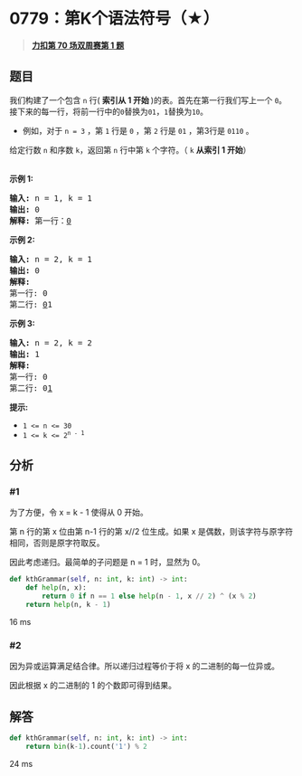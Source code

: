 # 0779：第K个语法符号（★）


> <u>**[力扣第 70 场双周赛第 1 题](https://leetcode.cn/problems/k-th-symbol-in-grammar/)**</u>

## 题目

<p>我们构建了一个包含 <code>n</code> 行( <strong>索引从 1  开始 </strong>)的表。首先在第一行我们写上一个 <code>0</code>。接下来的每一行，将前一行中的<code>0</code>替换为<code>01</code>，<code>1</code>替换为<code>10</code>。</p>

<ul>
<li>例如，对于 <code>n = 3</code> ，第 <code>1</code> 行是 <code>0</code> ，第 <code>2</code> 行是 <code>01</code> ，第3行是 <code>0110</code> 。</li>
</ul>

<p>给定行数 <code>n</code> 和序数 <code>k</code>，返回第 <code>n</code> 行中第 <code>k</code> 个字符。（ <code>k</code> <strong>从索引 1 开始</strong>）</p>

<p><br />
<strong>示例 1:</strong></p>

<pre>
<strong>输入:</strong> n = 1, k = 1
<strong>输出:</strong> 0
<strong>解释: </strong>第一行：<u>0</u>
</pre>

<p><strong>示例 2:</strong></p>

<pre>
<strong>输入:</strong> n = 2, k = 1
<strong>输出:</strong> 0
<strong>解释:</strong>
第一行: 0
第二行: <u>0</u>1
</pre>

<p><strong>示例 3:</strong></p>

<pre>
<strong>输入:</strong> n = 2, k = 2
<strong>输出:</strong> 1
<strong>解释:</strong>
第一行: 0
第二行: 0<u>1</u>
</pre>



<p><strong>提示:</strong></p>

<ul>
<li><code>1 &lt;= n &lt;= 30</code></li>
<li><code>1 &lt;= k &lt;= 2<sup>n - 1</sup></code></li>
</ul>


## 分析

### #1

为了方便，令 x = k - 1 使得从 0 开始。

第 n 行的第 x 位由第 n-1 行的第 x//2 位生成。如果 x 是偶数，则该字符与原字符相同，否则是原字符取反。

因此考虑递归。最简单的子问题是 n = 1 时，显然为 0。

```python
def kthGrammar(self, n: int, k: int) -> int:
    def help(n, x): 
        return 0 if n == 1 else help(n - 1, x // 2) ^ (x % 2)
    return help(n, k - 1)
```

16 ms

### #2

因为异或运算满足结合律。所以递归过程等价于将 x 的二进制的每一位异或。

因此根据 x 的二进制的 1 的个数即可得到结果。


## 解答

```python
def kthGrammar(self, n: int, k: int) -> int:
    return bin(k-1).count('1') % 2
```

24 ms


